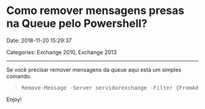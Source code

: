 # Como remover mensagens presas na Queue pelo Powershell?

Date: 2018-11-20 15:29:37

Categories: Exchange 2010, Exchange 2013

---

<p>Se você precisar remover mensagens da queue aqui está um simples comando.</p>
<blockquote>
<pre>Remove-Message -Server servidorexchange -Filter {FromAddress -eq "email@dominio.com"} -WithNDR $false</pre>
</blockquote>
<p>Enjoy!</p>
